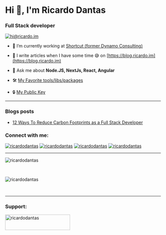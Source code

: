 <h1 align="left">Hi 👋, I'm Ricardo Dantas</h1>
<h3 align="left">Full Stack developer</h3>

<!-- <p align="left"> <a href="https://github.com/ryo-ma/github-profile-trophy"><img src="https://github-profile-trophy.vercel.app/?username=ricardodantas" alt="ricardodantas" /></a> </p> -->
<p align="left"> 
  <a href="mailto:hi@ricardo.im"><img src="https://img.shields.io/badge/email-hi%40ricardo.im-blue?style=for-the-badge&logo=Gmail" alt="hi@ricardo.im" /></a>    
</p>

- 💼 I’m currently working at [Shortcut (former Dynamo Consulting)](https://shortcut.io)

- 📝 I write articles when I have some time 😅 on [https://blog.ricardo.im](https://blog.ricardo.im)

- 💬 Ask me about **Node.JS, NextJs, React, Angular**

- 🛠 [My Favorite tools/libs/packages](https://gist.github.com/ricardodantas/9afdbc492bcd77d41ac27bbc4454a1dc) <br>

- 🔒 [My Public Key](https://keys.openpgp.org/vks/v1/by-fingerprint/CBCC9150FDD8868B90F663935313EA774C7FA478) <br>


***

### Blogs posts
<!-- BLOG-POST-LIST:START -->
- [12 Ways To Reduce Carbon Footprints as a Full Stack Developer](https://dev.to/ricardodantas/12-ways-to-reduce-carbon-footprints-as-a-full-stack-developer-imh)
<!-- BLOG-POST-LIST:END -->

<h3 align="left">Connect with me:</h3>

<p align="left">
<a href="https://twitter.com/ricardodantas" target="blank"><img src="https://img.shields.io/twitter/follow/ricardodantas?logo=twitter&style=for-the-badge" alt="ricardodantas" /></a> <a href="https://linkedin.com/in/rdantas" target="blank"><img src="https://img.shields.io/badge/linkedin-%2Frdantas-blue?logo=linkedin&style=for-the-badge" alt="ricardodantas" /></a> <a href="https://medium.com/@ricardodantas" target="blank"><img src="https://img.shields.io/badge/medium-ricardodantas-blue?logo=medium&style=for-the-badge" alt="ricardodantas" /></a>  <a href="https://dev.to/ricardodantas" target="blank"><img src="https://img.shields.io/badge/devto-ricardodantas-blue?logo=dev.to&style=for-the-badge" alt="ricardodantas" /></a>
</p>

***

<p><img align="center" src="https://github-readme-stats.vercel.app/api/top-langs?username=ricardodantas&show_icons=true&locale=en&layout=compact" alt="ricardodantas" /></p><br/>

<p><img align="center" src="https://github-readme-stats.vercel.app/api?username=ricardodantas&show_icons=true&locale=en" alt="ricardodantas" /></p><br/>

***

<h3 align="left">Support:</h3>
<p><a href="https://www.buymeacoffee.com/ricardodantas"> <img align="left" src="https://cdn.buymeacoffee.com/buttons/v2/default-yellow.png" height="50" width="210" alt="ricardodantas" /></a></p>
